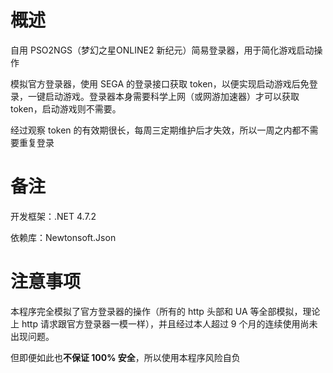 # 概述
自用 PSO2NGS（梦幻之星ONLINE2 新纪元）简易登录器，用于简化游戏启动操作

模拟官方登录器，使用 SEGA 的登录接口获取 token，以便实现启动游戏后免登录，一键启动游戏。登录器本身需要科学上网（或网游加速器）才可以获取 token，启动游戏则不需要。

经过观察 token 的有效期很长，每周三定期维护后才失效，所以一周之内都不需要重复登录

# 备注
开发框架：.NET 4.7.2

依赖库：Newtonsoft.Json

# 注意事项
本程序完全模拟了官方登录器的操作（所有的 http 头部和 UA 等全部模拟，理论上 http 请求跟官方登录器一模一样），并且经过本人超过 9 个月的连续使用尚未出现问题。

但即便如此也**不保证 100% 安全**，所以使用本程序风险自负